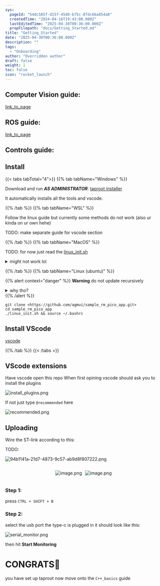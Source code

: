 ```yaml
---
sys:
  pageId: "54dc585f-d15f-45d0-b75c-8fdc66a854a8"
  createdTime: "2024-04-16T19:43:00.000Z"
  lastEditedTime: "2025-04-30T00:36:00.000Z"
  propFilepath: "docs/Getting_Started.md"
title: "Getting_Started"
date: "2025-04-30T00:36:00.000Z"
description: ""
tags:
  - "Onboarding"
author: "Overridden author"
draft: false
weight: 1
toc: false
icon: "rocket_launch"
---
```


## Computer Vision guide:

[link_to_page](86d45bc0-388b-4d26-8848-44f255f73d0e)

## ROS guide:

[link_to_page](3c76c1de-ec8f-46d6-8b0a-294005edc2d5)

## Controls guide:

## Install

{{< tabs tabTotal="4">}}
{{% tab tabName="Windows" %}}

Download and run _**AS ADMINISTRATOR**_: [taproot installer](https://github.com/Thornbots/TeachingFreshies/releases/tag/1.0)

It automatically installs all the tools and vscode.

{{% /tab %}}
{{% tab tabName="WSL" %}}

Follow the linux guide but currently some methods do not work (also ur kinda on ur own hehe)

TODO: make separate guide for vscode section

{{% /tab %}}
{{% tab tabName="MacOS" %}}

TODO: for now just read the [linux_init.sh](https://github.com/agmui/sample_rm_pico_app/blob/main/linux_init.sh)

<details>
<summary>might not work lol</summary>

`brew install libusb pkg-config`

Next install: [vscode](https://code.visualstudio.com/Download)

</details>

{{% /tab %}}
{{% tab tabName="Linux (ubuntu)" %}}

{{% alert context="danger" %}}
**Warning** do not update recursively
<details>
<summary>why tho?</summary>
There are some submodules that may go on for a while (like tinyusb) and I highly
recommend you don't need to get them.
If you want to see what submodules I update just look in `linux_init.sh`
</details>
{{% /alert %}}

```shell
git clone <https://github.com/agmui/sample_rm_pico_app.git>
cd sample_rm_pico_app
./linux_init.sh && source ~/.bashrc
```

## Install VScode

[vscode](https://code.visualstudio.com/Download)

{{% /tab %}}
{{< /tabs >}}

## VScode extensions

Have vscode open this repo
When first opining vscode should ask you to install the plugins

![install_plugins.png](https://prod-files-secure.s3.us-west-2.amazonaws.com/d518164a-d88e-44d1-a4ee-3adb3bd8bce0/89bd30f0-1825-4e77-867b-0a41ce370880/install_plugins.png?X-Amz-Algorithm=AWS4-HMAC-SHA256&X-Amz-Content-Sha256=UNSIGNED-PAYLOAD&X-Amz-Credential=ASIAZI2LB4662ORZRQSO%2F20250605%2Fus-west-2%2Fs3%2Faws4_request&X-Amz-Date=20250605T132431Z&X-Amz-Expires=3600&X-Amz-Security-Token=IQoJb3JpZ2luX2VjEGwaCXVzLXdlc3QtMiJHMEUCIAN0AfzKAy6Qz2ocfMn06%2Bk0rLNeaylfbryWuukAgpe8AiEAuncHCiNWQz9GK%2F87JytcdP9rmPunWqAwpvUMvanazzEq%2FwMIRRAAGgw2Mzc0MjMxODM4MDUiDBOWnT%2B7f3mCzmmM6CrcA1ftEIqnhlsbHNcwkY99R0IVx3SL6cd2JmF6GN5U1%2B8kac8HoA%2BFqn4VMGuV1NRoObRCi6RvA4G6GWJwPrMCf6HeHmqUK4MAyOJg0OMSGMLUlbFCIYr4vK3SilvunGQNj3d2ceQO9wMbb6NP8hVYgv6ZLzrATjW78jQZIhEvtC6csZTiwWsRGdUpOlk%2FTngsYUM6QYHFUUllWjDZtyQL5MstugRMQV6Av0AqomR0vbOKJ6kUuHxDK%2Bh5DWQ4yWwNRW%2Bve2gK%2FNIS%2FkRhbout0V2qTnlrToyqNfkJD6QvuDxL%2BRlnRiSHXb4OcjGwKom86CVwQVYd6bOTT%2FkmZGOQch6FVmPyE49q6S%2BzJ3oWvMCVh%2Fpz6xB%2BwsBad4oxGL%2FLurUZJvLLl4pC7r%2FPCKYBjJvQg8pTof7cbK7l2xDIekuyyCF95zoB%2FUh13yPFQ%2F7QBerm61gKhXoTvsW%2FnZI55U7u7RLiVMFiLm9v0pVazK44Cb1sNLxn3odorkGpGLiGPBrL9TrWuYECOVVUHG8BG0eFjRbYTsVXBjg590JNW%2FWe5XG3ESi1Bqp8kTE5Y%2FUbhKF6Rh7iEOx16FNXGG2U1a9jJkCxMJQPukLrWxUVlBtOOE2zxk4shEfJrPEjMIuNhsIGOqUBMH9YhQRJw6yjv0tACcIckIJtbl0bpX42Y7k9gTb2ohpVmG9SFpf%2Fk68kuUDFKZF2kUFGpsN45lwLOpirBgYDvQtSdWnA5%2FM6dn7uJRl4QUGVRm2ohGIp%2BQLfflxnUcerJdVkFtgyLP%2BYQwVbSBIZjM%2F4xzCrpXMQMS1Jb1mXcLvQC4FaRLbv9eolsl3u2Ld5NGjGfy7MCkbSFnTKRpJe0t3%2BjGaT&X-Amz-Signature=9b8638c54d44e0ade8d2b51bad4d7f377b3b5997afb467b7902d5c6cd3adfd95&X-Amz-SignedHeaders=host&x-id=GetObject)

If not just type `@recommended` here  

![recommended.png](https://prod-files-secure.s3.us-west-2.amazonaws.com/d518164a-d88e-44d1-a4ee-3adb3bd8bce0/61e661e9-5d85-4dfc-be0d-8d2097a5e793/recommended.png?X-Amz-Algorithm=AWS4-HMAC-SHA256&X-Amz-Content-Sha256=UNSIGNED-PAYLOAD&X-Amz-Credential=ASIAZI2LB4662ORZRQSO%2F20250605%2Fus-west-2%2Fs3%2Faws4_request&X-Amz-Date=20250605T132431Z&X-Amz-Expires=3600&X-Amz-Security-Token=IQoJb3JpZ2luX2VjEGwaCXVzLXdlc3QtMiJHMEUCIAN0AfzKAy6Qz2ocfMn06%2Bk0rLNeaylfbryWuukAgpe8AiEAuncHCiNWQz9GK%2F87JytcdP9rmPunWqAwpvUMvanazzEq%2FwMIRRAAGgw2Mzc0MjMxODM4MDUiDBOWnT%2B7f3mCzmmM6CrcA1ftEIqnhlsbHNcwkY99R0IVx3SL6cd2JmF6GN5U1%2B8kac8HoA%2BFqn4VMGuV1NRoObRCi6RvA4G6GWJwPrMCf6HeHmqUK4MAyOJg0OMSGMLUlbFCIYr4vK3SilvunGQNj3d2ceQO9wMbb6NP8hVYgv6ZLzrATjW78jQZIhEvtC6csZTiwWsRGdUpOlk%2FTngsYUM6QYHFUUllWjDZtyQL5MstugRMQV6Av0AqomR0vbOKJ6kUuHxDK%2Bh5DWQ4yWwNRW%2Bve2gK%2FNIS%2FkRhbout0V2qTnlrToyqNfkJD6QvuDxL%2BRlnRiSHXb4OcjGwKom86CVwQVYd6bOTT%2FkmZGOQch6FVmPyE49q6S%2BzJ3oWvMCVh%2Fpz6xB%2BwsBad4oxGL%2FLurUZJvLLl4pC7r%2FPCKYBjJvQg8pTof7cbK7l2xDIekuyyCF95zoB%2FUh13yPFQ%2F7QBerm61gKhXoTvsW%2FnZI55U7u7RLiVMFiLm9v0pVazK44Cb1sNLxn3odorkGpGLiGPBrL9TrWuYECOVVUHG8BG0eFjRbYTsVXBjg590JNW%2FWe5XG3ESi1Bqp8kTE5Y%2FUbhKF6Rh7iEOx16FNXGG2U1a9jJkCxMJQPukLrWxUVlBtOOE2zxk4shEfJrPEjMIuNhsIGOqUBMH9YhQRJw6yjv0tACcIckIJtbl0bpX42Y7k9gTb2ohpVmG9SFpf%2Fk68kuUDFKZF2kUFGpsN45lwLOpirBgYDvQtSdWnA5%2FM6dn7uJRl4QUGVRm2ohGIp%2BQLfflxnUcerJdVkFtgyLP%2BYQwVbSBIZjM%2F4xzCrpXMQMS1Jb1mXcLvQC4FaRLbv9eolsl3u2Ld5NGjGfy7MCkbSFnTKRpJe0t3%2BjGaT&X-Amz-Signature=7486b7a7749aa6d02b8c269358bd79d5bec42920aed300841199ec200f3e1276&X-Amz-SignedHeaders=host&x-id=GetObject)

## Uploading

Wire the ST-link according to this:

TODO:

![94b1141a-21d7-4873-9c57-ab9d8f807222.png](https://prod-files-secure.s3.us-west-2.amazonaws.com/d518164a-d88e-44d1-a4ee-3adb3bd8bce0/e5fad17d-ab82-4300-9f4c-505ab4b1202c/94b1141a-21d7-4873-9c57-ab9d8f807222.png?X-Amz-Algorithm=AWS4-HMAC-SHA256&X-Amz-Content-Sha256=UNSIGNED-PAYLOAD&X-Amz-Credential=ASIAZI2LB4662ORZRQSO%2F20250605%2Fus-west-2%2Fs3%2Faws4_request&X-Amz-Date=20250605T132431Z&X-Amz-Expires=3600&X-Amz-Security-Token=IQoJb3JpZ2luX2VjEGwaCXVzLXdlc3QtMiJHMEUCIAN0AfzKAy6Qz2ocfMn06%2Bk0rLNeaylfbryWuukAgpe8AiEAuncHCiNWQz9GK%2F87JytcdP9rmPunWqAwpvUMvanazzEq%2FwMIRRAAGgw2Mzc0MjMxODM4MDUiDBOWnT%2B7f3mCzmmM6CrcA1ftEIqnhlsbHNcwkY99R0IVx3SL6cd2JmF6GN5U1%2B8kac8HoA%2BFqn4VMGuV1NRoObRCi6RvA4G6GWJwPrMCf6HeHmqUK4MAyOJg0OMSGMLUlbFCIYr4vK3SilvunGQNj3d2ceQO9wMbb6NP8hVYgv6ZLzrATjW78jQZIhEvtC6csZTiwWsRGdUpOlk%2FTngsYUM6QYHFUUllWjDZtyQL5MstugRMQV6Av0AqomR0vbOKJ6kUuHxDK%2Bh5DWQ4yWwNRW%2Bve2gK%2FNIS%2FkRhbout0V2qTnlrToyqNfkJD6QvuDxL%2BRlnRiSHXb4OcjGwKom86CVwQVYd6bOTT%2FkmZGOQch6FVmPyE49q6S%2BzJ3oWvMCVh%2Fpz6xB%2BwsBad4oxGL%2FLurUZJvLLl4pC7r%2FPCKYBjJvQg8pTof7cbK7l2xDIekuyyCF95zoB%2FUh13yPFQ%2F7QBerm61gKhXoTvsW%2FnZI55U7u7RLiVMFiLm9v0pVazK44Cb1sNLxn3odorkGpGLiGPBrL9TrWuYECOVVUHG8BG0eFjRbYTsVXBjg590JNW%2FWe5XG3ESi1Bqp8kTE5Y%2FUbhKF6Rh7iEOx16FNXGG2U1a9jJkCxMJQPukLrWxUVlBtOOE2zxk4shEfJrPEjMIuNhsIGOqUBMH9YhQRJw6yjv0tACcIckIJtbl0bpX42Y7k9gTb2ohpVmG9SFpf%2Fk68kuUDFKZF2kUFGpsN45lwLOpirBgYDvQtSdWnA5%2FM6dn7uJRl4QUGVRm2ohGIp%2BQLfflxnUcerJdVkFtgyLP%2BYQwVbSBIZjM%2F4xzCrpXMQMS1Jb1mXcLvQC4FaRLbv9eolsl3u2Ld5NGjGfy7MCkbSFnTKRpJe0t3%2BjGaT&X-Amz-Signature=7b2497555d6798e790de0b58a9de6c612a469184971b6976dd67d451c368af5f&X-Amz-SignedHeaders=host&x-id=GetObject)

<div style="display: flex;flex-direction: row; column-gap:10px; max-width: 630px;justify-content: center;">
<div>

![image.png](https://prod-files-secure.s3.us-west-2.amazonaws.com/d518164a-d88e-44d1-a4ee-3adb3bd8bce0/210ecb78-1116-4d7b-b9b7-2292f66fa2c2/image.png?X-Amz-Algorithm=AWS4-HMAC-SHA256&X-Amz-Content-Sha256=UNSIGNED-PAYLOAD&X-Amz-Credential=ASIAZI2LB466R7A6ULKK%2F20250605%2Fus-west-2%2Fs3%2Faws4_request&X-Amz-Date=20250605T132437Z&X-Amz-Expires=3600&X-Amz-Security-Token=IQoJb3JpZ2luX2VjEG0aCXVzLXdlc3QtMiJHMEUCIEwtauXGTkdZJqyYZ5Jc8PtkpkcO%2FAyhZL7TolZm1sxMAiEAnQ1zESULE0Z24wXdjesUfOAk4uhkbCxXCYdu3KHdkN0q%2FwMIRhAAGgw2Mzc0MjMxODM4MDUiDAnIAE6SIlal3ZyK9SrcA3vR4coQIDENEc8jfTcEBOifmQmW97isg36VhbVAwnyGrLkY2tTZr1Au6q8E1GYTgb5Zjx2unDR5q9hbvI5IDicWnCdHiOXnsu6gdi2mo5pXZd5h6nsWSayneOrDOBMK0%2BhJyowNUGy5Fo158a%2F1Ve7TAbEZffoL08FcwimrlfXKBxzUv9ZeQlICZipsz1kNPKVM7fAGMHwaqKGICHnQZILkkQ1BeTqZcn8BrKD3G83XowUe7RDFd%2BjEguQeeOJC9MEY%2FrUEPlHINFNalLYWnWifEmb7rQSXzoFNL3voLL33CVSlMbkttKNMzGcjgdiEDSgivMXOmMOs9E6woTzyKiZG9clldwjXjZEl%2FixvTbYsrjOZVSadDwG1VJrqni2I7756xyuPtTgAWDtiWCUNnOqxxpyo4jxdoqHyKCeVYlPPF%2BY4UeZoNksztk6nzypvGKe0j02aQlk1zFjK%2Fbxg2Rc8C%2ByyBSdgBF63dLlP1coq0U1IocXPxpwthXG5wEJ1wklgP4vAQYyri1d1otX3gFTW7QmjXnI898ln4BbRvY6%2Fyd1XtbqjNV0hCZknFlL6seDqaOLVmvDwgr5x8qmUN9CvbBALOxK4q7UmzFCAX%2B5kMNFG82bx4bOmjldHMJKkhsIGOqUBvfpA8Y7mf%2BDBHwPZgqIrPUuIsSyHYQU4lsZnZmRKf8p3qAFK%2FFWbIEN%2BE61l6XjHNBryT4J8ghhSkLMNC0vdutYaLxrTEmsgAguhJhk0ZEI2U%2F0tcgeFpiZh5DfBYhP6rS4O%2B3fngbBhBSvpCfU%2FsP4djS8PfN7dnJkA%2FvjgIsibe6oMGmvyJ%2Bf2Te3mCurJQHjgBaRjfz946b5IPkiLVl%2BdIJkF&X-Amz-Signature=d58cc67681dd9e93e65be2f1dc1a85070c7e9e914b1412d1b305351bc1445f69&X-Amz-SignedHeaders=host&x-id=GetObject)

</div>
<div>

![image.png](https://prod-files-secure.s3.us-west-2.amazonaws.com/d518164a-d88e-44d1-a4ee-3adb3bd8bce0/33a0fd0f-8ca6-4a86-8e09-26e95ded1fff/image.png?X-Amz-Algorithm=AWS4-HMAC-SHA256&X-Amz-Content-Sha256=UNSIGNED-PAYLOAD&X-Amz-Credential=ASIAZI2LB466XVIIIF3A%2F20250605%2Fus-west-2%2Fs3%2Faws4_request&X-Amz-Date=20250605T132437Z&X-Amz-Expires=3600&X-Amz-Security-Token=IQoJb3JpZ2luX2VjEG0aCXVzLXdlc3QtMiJGMEQCIFjfONuO8wI%2F8k%2F1rjYRqFZH5%2FESV49Xbg61dNN%2FMM6FAiA8GHS9yFeimBaODjK6RkYkoQXgUDsTFRCDqsEqS3t91Cr%2FAwhGEAAaDDYzNzQyMzE4MzgwNSIMYoMcyBSWlw1uQl8RKtwDdGF%2BBabmGGcjd4kludTiWWA8DWOs6WfMnefNIci%2Fpk3dUI0zooRE0eROLY6GWsBLNLIzMNAcXAZePveOhYmjGp%2B1oW%2FsyWoE64sF6e3X03uVKQ8o%2Fy6ALOvVutjjuwqzY%2FmmGFPM0QrQ%2Fe8yICkmwn7X%2BiQzOtR%2FaERudMbv8Dw9ddDIYMcmbRPUcHfG%2FeEOsx55%2BQyMN4D%2FipXp84V5Zc%2Ff3XQQvcdPyuIQzSA8TGz4smRPu3q%2BZ4FI%2BkAwlIlNN8sy0%2BiM8fSkYVBYF6SKlwH2EKCVTk8SSnQnVbq4P510epSiQzCti%2FGv9EEqYhRfTv8%2B4GlVGV%2BEU9U26amBCrmark07MjZ17TnpoqoFypGczss4db1Wii%2F6rkBpikOQysgFs4g9nggfRSJINOXxzCRY1HiufcLnMnc1u260umm3andFPq5l7%2FjHpQZc0EEro%2BZqVhlTD4RZ%2FuGFNzrT9tY0VlAcjPCOJwLp05MPsUTkN2BBD28BqmQN6LlvZjBmDpqwuS9C9mI%2FRxwb7G8vIlIUtsImQOeBJpe3I4hCy3S6Y29vcUhIrY93wZYY0rev30CvzxwStRydX%2FPjX8%2BYemjwUY%2BSpfbbBWQgJTeixapJPl1RcNQ6QZJsbjwwu6eGwgY6pgHooVQiLk%2FvzbCJxjyrIPX%2BBBk6M9KKp4GZhgIhIjvkNO%2FR7dZaX2bK57zrr2WERb1eDFCa9CQTGJmDEELwf6rzzRCpRHz4JFTu8jSqAX%2Ba%2Ba6%2BLTXfJykJReHnjiojVzua%2BvuBuOqIJ5L51Z%2Bo7cr9h3ZMnr%2Fi6LG7K2MkKEbtFPqI%2BnGPaKtjtNtvEP9Jwy5mQN1Hr739lKY8OR%2FzZI41LlPFAvXo&X-Amz-Signature=93347255a9a500a7331339fe4f8fdb25f6e7b22f8027fb011c69053ef8a9c2d8&X-Amz-SignedHeaders=host&x-id=GetObject)

</div>
</div>

### Step 1:

press `CTRL + SHIFT + B`

### Step 2:

select the usb port the type-c is plugged in it should look like this:

![serial_monitor.png](https://prod-files-secure.s3.us-west-2.amazonaws.com/d518164a-d88e-44d1-a4ee-3adb3bd8bce0/f03f4774-05d4-4393-b6a0-d5efb6d315ab/serial_monitor.png?X-Amz-Algorithm=AWS4-HMAC-SHA256&X-Amz-Content-Sha256=UNSIGNED-PAYLOAD&X-Amz-Credential=ASIAZI2LB4662ORZRQSO%2F20250605%2Fus-west-2%2Fs3%2Faws4_request&X-Amz-Date=20250605T132431Z&X-Amz-Expires=3600&X-Amz-Security-Token=IQoJb3JpZ2luX2VjEGwaCXVzLXdlc3QtMiJHMEUCIAN0AfzKAy6Qz2ocfMn06%2Bk0rLNeaylfbryWuukAgpe8AiEAuncHCiNWQz9GK%2F87JytcdP9rmPunWqAwpvUMvanazzEq%2FwMIRRAAGgw2Mzc0MjMxODM4MDUiDBOWnT%2B7f3mCzmmM6CrcA1ftEIqnhlsbHNcwkY99R0IVx3SL6cd2JmF6GN5U1%2B8kac8HoA%2BFqn4VMGuV1NRoObRCi6RvA4G6GWJwPrMCf6HeHmqUK4MAyOJg0OMSGMLUlbFCIYr4vK3SilvunGQNj3d2ceQO9wMbb6NP8hVYgv6ZLzrATjW78jQZIhEvtC6csZTiwWsRGdUpOlk%2FTngsYUM6QYHFUUllWjDZtyQL5MstugRMQV6Av0AqomR0vbOKJ6kUuHxDK%2Bh5DWQ4yWwNRW%2Bve2gK%2FNIS%2FkRhbout0V2qTnlrToyqNfkJD6QvuDxL%2BRlnRiSHXb4OcjGwKom86CVwQVYd6bOTT%2FkmZGOQch6FVmPyE49q6S%2BzJ3oWvMCVh%2Fpz6xB%2BwsBad4oxGL%2FLurUZJvLLl4pC7r%2FPCKYBjJvQg8pTof7cbK7l2xDIekuyyCF95zoB%2FUh13yPFQ%2F7QBerm61gKhXoTvsW%2FnZI55U7u7RLiVMFiLm9v0pVazK44Cb1sNLxn3odorkGpGLiGPBrL9TrWuYECOVVUHG8BG0eFjRbYTsVXBjg590JNW%2FWe5XG3ESi1Bqp8kTE5Y%2FUbhKF6Rh7iEOx16FNXGG2U1a9jJkCxMJQPukLrWxUVlBtOOE2zxk4shEfJrPEjMIuNhsIGOqUBMH9YhQRJw6yjv0tACcIckIJtbl0bpX42Y7k9gTb2ohpVmG9SFpf%2Fk68kuUDFKZF2kUFGpsN45lwLOpirBgYDvQtSdWnA5%2FM6dn7uJRl4QUGVRm2ohGIp%2BQLfflxnUcerJdVkFtgyLP%2BYQwVbSBIZjM%2F4xzCrpXMQMS1Jb1mXcLvQC4FaRLbv9eolsl3u2Ld5NGjGfy7MCkbSFnTKRpJe0t3%2BjGaT&X-Amz-Signature=1313c6058fb57c950491811cc101f8fac8e044d2d91ebed5da78b3c9e85ce760&X-Amz-SignedHeaders=host&x-id=GetObject)

then hit **Start Monitoring**

# CONGRATS🎉

you have set up taproot now move onto the `C++_basics` guide
